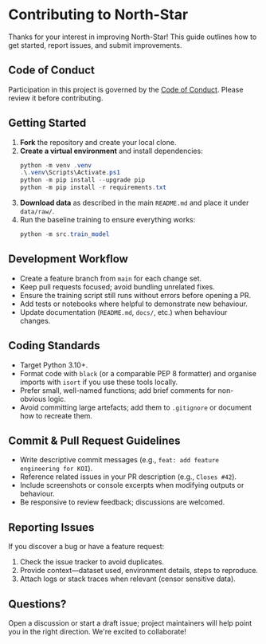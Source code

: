 # Contributing to North-Star

Thanks for your interest in improving North-Star! This guide outlines how to get
started, report issues, and submit improvements.

## Code of Conduct

Participation in this project is governed by the [Code of Conduct](CODE_OF_CONDUCT.md).
Please review it before contributing.

## Getting Started

1. **Fork** the repository and create your local clone.
2. **Create a virtual environment** and install dependencies:
   ```powershell
   python -m venv .venv
   .\.venv\Scripts\Activate.ps1
   python -m pip install --upgrade pip
   python -m pip install -r requirements.txt
   ```
3. **Download data** as described in the main `README.md` and place it under
   `data/raw/`.
4. Run the baseline training to ensure everything works:
   ```powershell
   python -m src.train_model
   ```

## Development Workflow

- Create a feature branch from `main` for each change set.
- Keep pull requests focused; avoid bundling unrelated fixes.
- Ensure the training script still runs without errors before opening a PR.
- Add tests or notebooks where helpful to demonstrate new behaviour.
- Update documentation (`README.md`, `docs/`, etc.) when behaviour changes.

## Coding Standards

- Target Python 3.10+.
- Format code with `black` (or a comparable PEP 8 formatter) and organise
  imports with `isort` if you use these tools locally.
- Prefer small, well-named functions; add brief comments for non-obvious logic.
- Avoid committing large artefacts; add them to `.gitignore` or document how
  to recreate them.

## Commit & Pull Request Guidelines

- Write descriptive commit messages (e.g., `feat: add feature engineering for KOI`).
- Reference related issues in your PR description (e.g., `Closes #42`).
- Include screenshots or console excerpts when modifying outputs or behaviour.
- Be responsive to review feedback; discussions are welcomed.

## Reporting Issues

If you discover a bug or have a feature request:

1. Check the issue tracker to avoid duplicates.
2. Provide context—dataset used, environment details, steps to reproduce.
3. Attach logs or stack traces when relevant (censor sensitive data).

## Questions?

Open a discussion or start a draft issue; project maintainers will help point
you in the right direction. We're excited to collaborate!
